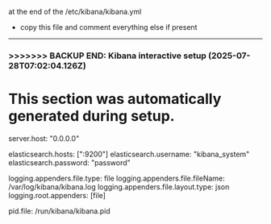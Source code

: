 at the end of the /etc/kibana/kibana.yml
- copy this file and comment everything else if present

----------------------------------------------------------------------------------------------------------------

### >>>>>>> BACKUP END: Kibana interactive setup (2025-07-28T07:02:04.126Z)

# This section was automatically generated during setup.
server.host: "0.0.0.0"

elasticsearch.hosts: ["<ELK IP>:9200"]
elasticsearch.username: "kibana_system"
elasticsearch.password: "password"

logging.appenders.file.type: file
logging.appenders.file.fileName: /var/log/kibana/kibana.log
logging.appenders.file.layout.type: json
logging.root.appenders: [file]

pid.file: /run/kibana/kibana.pid